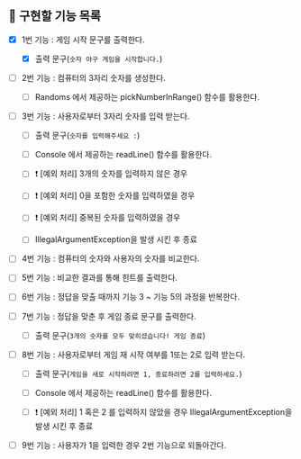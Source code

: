 ## 🎯 구현할 기능 목록

- [x] 1번 기능 : 게임 시작 문구를 출력한다.
   - [x] 출력 문구(`숫자 야구 게임을 시작합니다.`)


- [ ] 2번 기능 : 컴퓨터의 3자리 숫자를 생성한다.
    - [ ] Randoms 에서 제공하는 pickNumberInRange() 함수를 활용한다.


- [ ] 3번 기능 : 사용자로부터 3자리 숫자를 입력 받는다.
    - [ ] 출력 문구(`숫자를 입력해주세요 :`)
    - [ ] Console 에서 제공하는 readLine() 함수를 활용한다.
    - [ ] ❗️ [예외 처리] 3개의 숫자를 입력하지 않은 경우
    - [ ] ❗️ [예외 처리] 0을 포함한 숫자를 입력하였을 경우
    - [ ] ❗️ [예외 처리] 중복된 숫자를 입력하였을 경우 
    - [ ] IllegalArgumentException을 발생 시킨 후 종료


- [ ] 4번 기능 : 컴퓨터의 숫자와 사용자의 숫자를 비교한다.


- [ ] 5번 기능 : 비교한 결과를 통해 힌트를 출력한다.


- [ ] 6번 기능 : 정답을 맞출 때까지 기능 3 ~ 기능 5의 과정을 반복한다.


- [ ] 7번 기능 : 정답을 맞춘 후 게임 종료 문구를 출력한다.
  - [ ] 출력 문구(`3개의 숫자를 모두 맞히셨습니다! 게임 종료`)


- [ ] 8번 기능 : 사용자로부터 게임 재 시작 여부를 1또는 2로 입력 받는다.
    - [ ] 출력 문구(`게임을 새로 시작하려면 1, 종료하려면 2를 입력하세요.`)
    - [ ] Console 에서 제공하는 readLine() 함수를 활용한다.
    - [ ] ❗️ [예외 처리] 1 혹은 2 를 입력하지 않았을 경우 IllegalArgumentException을 발생 시킨 후 종료


- [ ] 9번 기능 : 사용자가 1을 입력한 경우 2번 기능으로 되돌아간다.
